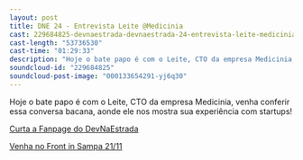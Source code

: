 ```yaml
---
layout: post
title: DNE 24 - Entrevista Leite @Medicinia
cast: 229684825-devnaestrada-devnaestrada-24-entrevista-leite-medicinia.mp3
cast-length: "53736530"
cast-time: "01:29:33"
description: "Hoje o bate papo é com o Leite, CTO da empresa Medicinia, venha conferir essa conversa bacana, aonde ele nos mostra sua experiência com startups!"
soundcloud-id: "229684825"
soundcloud-post-image: "000133654291-yj6q30"
---
```


Hoje o bate papo é com o Leite, CTO da empresa Medicinia, venha conferir essa conversa bacana, aonde ele nos mostra sua experiência com startups!

[Curta a Fanpage do DevNaEstrada](https://www.facebook.com/devnaestrada)

[Venha no Front in Sampa 21/11](http://frontinsampa.com.br/)
